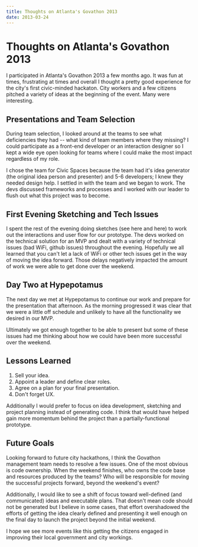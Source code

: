 ```yaml
---
title: Thoughts on Atlanta's Govathon 2013
date: 2013-03-24
---
```


# Thoughts on Atlanta's Govathon 2013


I participated in Atlanta's Govathon 2013 a few months ago. It was fun at times, frustrating at times and overall I thought a pretty good experience for the city's first civic-minded hackaton. City workers and a few citizens pitched a variety of ideas at the beginning of the event. Many were interesting. 

## Presentations and Team Selection

During team selection, I looked around at the teams to see what deficiencies they had -- what kind of team members where they missing? I could participate as a front-end developer or an interaction designer so I kept a wide eye open looking for teams where I could make the most impact regardless of my role.

I chose the team for Civic Spaces because the team had it's idea generator (the original idea person and presenter) and 5-6 developers; I knew they needed design help. I settled in with the team and we began to work. The devs discussed frameworks and processes and I worked with our leader to flush out what this project was to become.

## First Evening Sketching and Tech Issues

I spent the rest of the evening doing sketches (see here and here) to work out the interactions and user flow for our prototype. The devs worked on the technical solution for an MVP and dealt with a variety of technical issues (bad WiFi, github issues) throughout the evening. Hopefully we all learned that you can't let a lack of WiFi or other tech issues get in the way of moving the idea forward. Those delays negatively impacted the amount of work we were able to get done over the weekend.


## Day Two at Hypepotamus

The next day we met at Hypepotamus to continue our work and prepare for the presentation that afternoon. As the morning progressed it was clear that we were a little off schedule and unlikely to have all the functionality we desired in our MVP.

Ultimately we got enough together to be able to present but some of these issues had me thinking about how we could have been more successful over the weekend.


## Lessons Learned

1. Sell your idea.
2. Appoint a leader and define clear roles.
3. Agree on a plan for your final presentation.
4. Don't forget UX.

Additionally I would prefer to focus on idea development, sketching and project planning instead of generating code. I think that would have helped gain more momentum behind the project than a partially-functional prototype.

## Future Goals

Looking forward to future city hackathons, I think the Govathon management team needs to resolve a few issues. One of the most obvious is code ownership. When the weekend finishes, who owns the code base and resources produced by the teams? Who will be responsible for moving the successful projects forward, beyond the weekend's event?

Additionally, I would like to see a shift of focus toward well-defined (and communicated) ideas and executable plans. That doesn't mean code should not be generated but I believe in some cases, that effort overshadowed the efforts of getting the idea clearly defined and presenting it well enough on the final day to launch the project beyond the initial weekend.

I hope we see more events like this getting the citizens engaged in improving their local government and city workings. 


